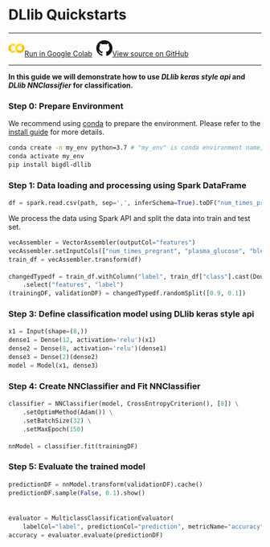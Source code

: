 # DLlib Quickstarts

---

![](../../../../image/colab_logo_32px.png)[Run in Google Colab](https://colab.research.google.com/github/intel-analytics/BigDL/blob/branch-2.0/python/dllib/colab-notebook/dllib_keras_api.ipynb) &nbsp;![](../../../../image/GitHub-Mark-32px.png)[View source on GitHub](https://github.com/intel-analytics/BigDL/blob/branch-2.0/python/dllib/colab-notebook/dllib_keras_api.ipynb)

---

**In this guide we will demonstrate how to use _DLlib keras style api_ and _DLlib NNClassifier_ for classification.**

### **Step 0: Prepare Environment**

We recommend using [conda](https://docs.conda.io/projects/conda/en/latest/user-guide/install/) to prepare the environment. Please refer to the [install guide](../Overview/chronos.html#install) for more details.

```bash
conda create -n my_env python=3.7 # "my_env" is conda environment name, you can use any name you like.
conda activate my_env
pip install bigdl-dllib
```

### Step 1: Data loading and processing using Spark DataFrame

```python
df = spark.read.csv(path, sep=',', inferSchema=True).toDF("num_times_pregrant", "plasma_glucose", "blood_pressure", "skin_fold_thickness", "2-hour_insulin", "body_mass_index", "diabetes_pedigree_function", "age", "class")
```

We process the data using Spark API and split the data into train and test set.

```python
vecAssembler = VectorAssembler(outputCol="features")
vecAssembler.setInputCols(["num_times_pregrant", "plasma_glucose", "blood_pressure", "skin_fold_thickness", "2-hour_insulin", "body_mass_index", "diabetes_pedigree_function", "age"])
train_df = vecAssembler.transform(df)

changedTypedf = train_df.withColumn("label", train_df["class"].cast(DoubleType())+lit(1))\
    .select("features", "label")
(trainingDF, validationDF) = changedTypedf.randomSplit([0.9, 0.1])
```

### Step 3: Define classification model using DLlib keras style api

```python
x1 = Input(shape=(8,))
dense1 = Dense(12, activation='relu')(x1)
dense2 = Dense(8, activation='relu')(dense1)
dense3 = Dense(2)(dense2)
model = Model(x1, dense3)
```

### Step 4: Create NNClassifier and Fit NNClassifier

```python
classifier = NNClassifier(model, CrossEntropyCriterion(), [8]) \
    .setOptimMethod(Adam()) \
    .setBatchSize(32) \
    .setMaxEpoch(150)

nnModel = classifier.fit(trainingDF)
```

### Step 5: Evaluate the trained model

```python
predictionDF = nnModel.transform(validationDF).cache()
predictionDF.sample(False, 0.1).show()


evaluator = MulticlassClassificationEvaluator(
    labelCol="label", predictionCol="prediction", metricName="accuracy")
accuracy = evaluator.evaluate(predictionDF)
```

